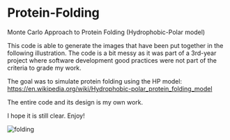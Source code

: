 # Protein-Folding
Monte Carlo Approach to Protein Folding (Hydrophobic-Polar model)

This code is able to generate the images that have been put together in the following illustration. 
The code is a bit messy as it was part of a 3rd-year project where software development good practices were not part of the criteria to grade my work. 

The goal was to simulate protein folding using the HP model: https://en.wikipedia.org/wiki/Hydrophobic-polar_protein_folding_model

The entire code and its design is my own work. 

I hope it is still clear. Enjoy!

![folding](https://user-images.githubusercontent.com/49538048/235497682-69dc39c3-041d-47e7-bfd7-7a91bf03b62b.png)
